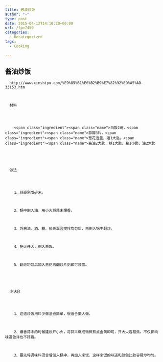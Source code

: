 ```yaml
---
title: 酱油炒饭
author: "-"
type: post
date: 2015-04-12T14:10:20+00:00
url: /?p=7459
categories:
  - Uncategorized
tags:
  - Cooking

---
```

## 酱油炒饭

  <div class="dl clearfix 
	                  	">
     
    
    
      http://www.xinshipu.com/%E9%85%B1%E6%B2%B9%E7%82%92%E9%A5%AD-33153.htm
    
    
    
      材料
    
    
    
      
        <span class="ingredient"><span class="name">白饭2碗，<span class="ingredient"><span class="name">蒜瓣3片，<span class="ingredient"><span class="name">葱花适量，酒1大匙，<span class="ingredient"><span class="name">酱油2大匙，糖1大匙，盐1小匙，油2大匙
      
  
  
  
    
      做法
    
    
    
      
        1、蒜瓣剁成碎末。
      
      
      
        2、锅中倒入油，用小火将蒜末爆香。
      
      
      
        3、将酱油、酒、糖、盐先混合搅拌均匀后，再倒入锅中翻炒。
      
      
      
        4、把火开大，倒入白饭。
      
      
      
        5、翻炒均匀后加入葱花再翻炒片刻即可装盘。
      
  
  
  
    
      小诀窍
    
    
    
      
        1、这道炒饭用料少做法也简单，很适合懒人做。
      
      
      
        2、爆香蒜末的时候建议开小火，将蒜末爆成微微有点金黄即可，开大火容易焦，不仅影响味道色泽也不好看。
      
      
      
        3、要先将调味料混合后倒入锅中，再加入米饭，这样米饭的味道和颜色比较容易炒均匀。
      
  
  
  
    
    
    
    
  


